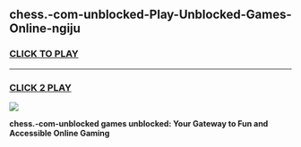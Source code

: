 
## chess.-com-unblocked-Play-Unblocked-Games-Online-ngiju
<h3>
<a href="https://premium76.site?title=chess.-com-unblocked&ref=25A">CLICK TO PLAY</a></h3>
<hr>

<h3>
<a href="https://premium76.site?title=chess.-com-unblocked&ref=25A">CLICK 2 PLAY</a>
  
</h3>

<a href="https://premium76.site?title=chess.-com-unblocked&ref=25A"><img src="https://clearcache.store/games.png"></a>


**chess.-com-unblocked games unblocked: Your Gateway to Fun and Accessible Online Gaming**
